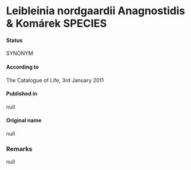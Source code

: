 # Leibleinia nordgaardii Anagnostidis & Komárek SPECIES

#### Status
SYNONYM

#### According to
The Catalogue of Life, 3rd January 2011

#### Published in
null

#### Original name
null

### Remarks
null